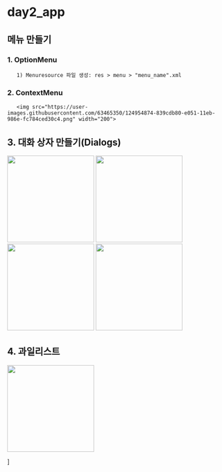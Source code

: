 # day2_app


## 메뉴 만들기

### 1. OptionMenu

       1) Menuresource 파일 생성: res > menu > "menu_name".xml

### 2. ContextMenu
       <img src="https://user-images.githubusercontent.com/63465350/124954874-839cdb80-e051-11eb-986e-fc784ced30c4.png" width="200">
      


## 3. 대화 상자 만들기(Dialogs)
<img src="https://user-images.githubusercontent.com/63465350/124954954-99120580-e051-11eb-9bb4-efcc9c81e38e.png" width="200">
<img src="https://user-images.githubusercontent.com/63465350/124954967-9adbc900-e051-11eb-9675-6334ecf4fa25.png" width="200">
<img src="https://user-images.githubusercontent.com/63465350/124954971-9c0cf600-e051-11eb-8c17-bd5cb1139db5.png" width="200">
<img src="https://user-images.githubusercontent.com/63465350/124954977-9ca58c80-e051-11eb-86f8-f923cbc64f7f.png" width="200">

## 4. 과일리스트 

<img src="https://user-images.githubusercontent.com/63465350/124955000-a3340400-e051-11eb-96bb-e7eeb01e9547.png" width="200">

]
